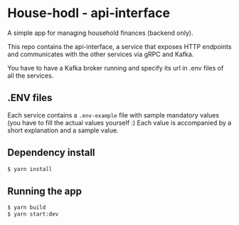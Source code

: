 
# House-hodl - api-interface
A simple app for managing household finances (backend only).

This repo contains the api-interface, a service that exposes HTTP endpoints and communicates with the other services via gRPC and Kafka.


You have to have a Kafka broker running and specify its url in .env files of all the services.

## .ENV files

Each service contains a `.env-example` file with sample mandatory values (you have to fill the actual values yourself :) 
Each value is accompanied by a short explanation and a sample value.

## Dependency install

```bash
$ yarn install
```

## Running the app
```bash
$ yarn build
$ yarn start:dev
```
